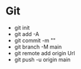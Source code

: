 #  Git
- git init
- git add -A
- git commit -m ""
- git branch -M main
- git remote add origin Url
- git push -u origin main